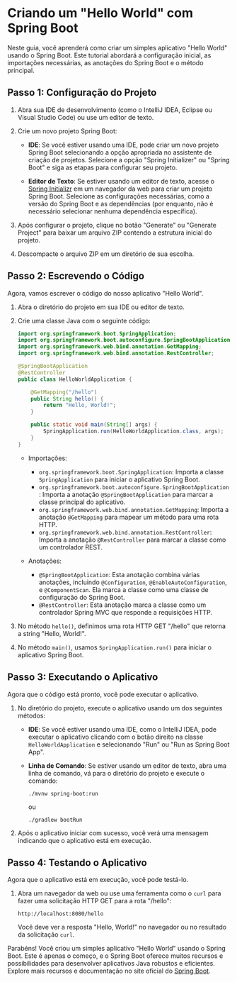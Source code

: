 # Criando um "Hello World" com Spring Boot

Neste guia, você aprenderá como criar um simples aplicativo "Hello World" usando o Spring Boot. Este tutorial abordará a configuração inicial, as importações necessárias, as anotações do Spring Boot e o método principal.

## Passo 1: Configuração do Projeto

1. Abra sua IDE de desenvolvimento (como o IntelliJ IDEA, Eclipse ou Visual Studio Code) ou use um editor de texto.

2. Crie um novo projeto Spring Boot:

   - **IDE**: Se você estiver usando uma IDE, pode criar um novo projeto Spring Boot selecionando a opção apropriada no assistente de criação de projetos. Selecione a opção "Spring Initializer" ou "Spring Boot" e siga as etapas para configurar seu projeto.

   - **Editor de Texto**: Se estiver usando um editor de texto, acesse o [Spring Initializr](https://start.spring.io/) em um navegador da web para criar um projeto Spring Boot. Selecione as configurações necessárias, como a versão do Spring Boot e as dependências (por enquanto, não é necessário selecionar nenhuma dependência específica).

3. Após configurar o projeto, clique no botão "Generate" ou "Generate Project" para baixar um arquivo ZIP contendo a estrutura inicial do projeto.

4. Descompacte o arquivo ZIP em um diretório de sua escolha.

## Passo 2: Escrevendo o Código

Agora, vamos escrever o código do nosso aplicativo "Hello World".

1. Abra o diretório do projeto em sua IDE ou editor de texto.

2. Crie uma classe Java com o seguinte código:

   ```java
   import org.springframework.boot.SpringApplication;
   import org.springframework.boot.autoconfigure.SpringBootApplication;
   import org.springframework.web.bind.annotation.GetMapping;
   import org.springframework.web.bind.annotation.RestController;

   @SpringBootApplication
   @RestController
   public class HelloWorldApplication {

       @GetMapping("/hello")
       public String hello() {
           return "Hello, World!";
       }

       public static void main(String[] args) {
           SpringApplication.run(HelloWorldApplication.class, args);
       }
   }
   ```

   - Importações:
     - `org.springframework.boot.SpringApplication`: Importa a classe `SpringApplication` para iniciar o aplicativo Spring Boot.
     - `org.springframework.boot.autoconfigure.SpringBootApplication`: Importa a anotação `@SpringBootApplication` para marcar a classe principal do aplicativo.
     - `org.springframework.web.bind.annotation.GetMapping`: Importa a anotação `@GetMapping` para mapear um método para uma rota HTTP.
     - `org.springframework.web.bind.annotation.RestController`: Importa a anotação `@RestController` para marcar a classe como um controlador REST.

   - Anotações:
     - `@SpringBootApplication`: Esta anotação combina várias anotações, incluindo `@Configuration`, `@EnableAutoConfiguration`, e `@ComponentScan`. Ela marca a classe como uma classe de configuração do Spring Boot.
     - `@RestController`: Esta anotação marca a classe como um controlador Spring MVC que responde a requisições HTTP.

3. No método `hello()`, definimos uma rota HTTP GET "/hello" que retorna a string "Hello, World!".

4. No método `main()`, usamos `SpringApplication.run()` para iniciar o aplicativo Spring Boot.

## Passo 3: Executando o Aplicativo

Agora que o código está pronto, você pode executar o aplicativo.

1. No diretório do projeto, execute o aplicativo usando um dos seguintes métodos:

   - **IDE**: Se você estiver usando uma IDE, como o IntelliJ IDEA, pode executar o aplicativo clicando com o botão direito na classe `HelloWorldApplication` e selecionando "Run" ou "Run as Spring Boot App".

   - **Linha de Comando**: Se estiver usando um editor de texto, abra uma linha de comando, vá para o diretório do projeto e execute o comando:

     ```
     ./mvnw spring-boot:run
     ```

     ou

     ```
     ./gradlew bootRun
     ```

2. Após o aplicativo iniciar com sucesso, você verá uma mensagem indicando que o aplicativo está em execução.

## Passo 4: Testando o Aplicativo

Agora que o aplicativo está em execução, você pode testá-lo.

1. Abra um navegador da web ou use uma ferramenta como o `curl` para fazer uma solicitação HTTP GET para a rota "/hello":

   ```
   http://localhost:8080/hello
   ```

   Você deve ver a resposta "Hello, World!" no navegador ou no resultado da solicitação `curl`.

Parabéns! Você criou um simples aplicativo "Hello World" usando o Spring Boot. Este é apenas o começo, e o Spring Boot oferece muitos recursos e possibilidades para desenvolver aplicativos Java robustos e eficientes. Explore mais recursos e documentação no site oficial do [Spring Boot](https://spring.io/projects/spring-boot).
